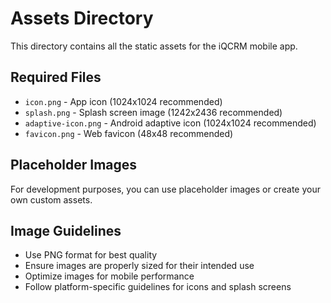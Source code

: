 # Assets Directory

This directory contains all the static assets for the iQCRM mobile app.

## Required Files

- `icon.png` - App icon (1024x1024 recommended)
- `splash.png` - Splash screen image (1242x2436 recommended)
- `adaptive-icon.png` - Android adaptive icon (1024x1024 recommended)
- `favicon.png` - Web favicon (48x48 recommended)

## Placeholder Images

For development purposes, you can use placeholder images or create your own custom assets.

## Image Guidelines

- Use PNG format for best quality
- Ensure images are properly sized for their intended use
- Optimize images for mobile performance
- Follow platform-specific guidelines for icons and splash screens 